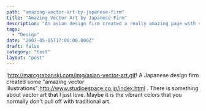 ```yaml
---
path: "amazing-vector-art-by-japanese-firm"
title: "Amazing Vector Art by Japanese Firm"
description: "An asian design firm created a really amazing page with vector artwork."
tags: 
  - "Design"
date: "2007-05-05T17:00:00.000Z"
draft: false
category: "test"
layout: "post"
---
```


!http://marcgrabanski.com/img/asian-vector-art.gif!
A Japanese design firm created some "amazing vector illustrations":http://www.studioespace.co.jp/index.html . There is something about vector art that I just love. Maybe it is the vibrant colors that you normally don't pull off with traditional art.